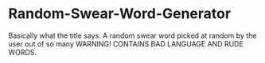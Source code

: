 # Random-Swear-Word-Generator
Basically what the title says. A random swear word picked at random by the user out of so many
WARNING! CONTAINS BAD LANGUAGE AND RUDE WORDS.
